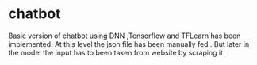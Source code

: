 # chatbot
Basic version of chatbot using DNN ,Tensorflow and TFLearn has been implemented.
At this level the json file has been manually fed . But later in the model the input has to been taken from website by scraping it.
